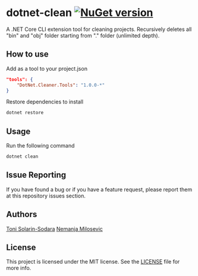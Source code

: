 # dotnet-clean [![NuGet version](https://badge.fury.io/nu/DotNet.Cleaner.Tools.svg)](https://www.nuget.org/packages/DotNet.Cleaner.Tools)

A .NET Core CLI extension tool for cleaning projects. Recursively deletes all "bin" and "obj" folder starting from "." folder (unlimited depth).

## How to use
Add as a tool to your project.json
```json
"tools": {
    "DotNet.Cleaner.Tools": "1.0.0-*"
}
```
Restore dependencies to install
```bash
dotnet restore
```

## Usage
Run the following command
```bash
dotnet clean
```

## Issue Reporting

If you have found a bug or if you have a feature request, please report them at this repository issues section.

## Authors

[Toni Solarin-Sodara](https://github.com/tsolarin)
[Nemanja Milosevic](https://github.com/nmilosev)

## License

This project is licensed under the MIT license. See the [LICENSE](LICENSE) file for more info.
